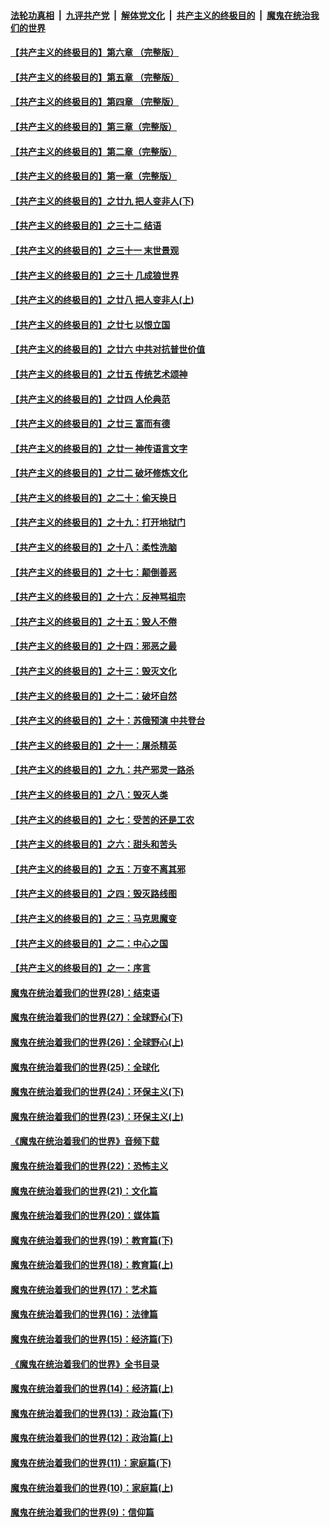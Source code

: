 ####  [法轮功真相](../../../../basic/blob/master/README.md?t=12250601) &nbsp;|&nbsp; [九评共产党](../../../../9ping.md/blob/master/README.md?t=12250601) &nbsp;|&nbsp; [解体党文化](../../../../jtdwh.md/blob/master/README.md?t=12250601)  &nbsp;|&nbsp; [共产主义的终极目的](../../../../gczydzjmd.md/blob/master/README.md?t=12250601) &nbsp;|&nbsp; [魔鬼在统治我们的世界](../../../../mgztzwmdsj.md/blob/master/README.md?t=12250601) 

#### [【共产主义的终极目的】第六章 （完整版）](../pages/nsc422/n11428913.md?t=12250601) 

#### [【共产主义的终极目的】第五章 （完整版）](../pages/nsc422/n11428912.md?t=12250601) 

#### [【共产主义的终极目的】第四章 （完整版）](../pages/nsc422/n11428907.md?t=12250601) 

#### [【共产主义的终极目的】第三章（完整版）](../pages/nsc422/n11428848.md?t=12250601) 

#### [【共产主义的终极目的】第二章（完整版）](../pages/nsc422/n11428831.md?t=12250601) 

#### [【共产主义的终极目的】第一章（完整版）](../pages/nsc422/n11417651.md?t=12250601) 

#### [【共产主义的终极目的】之廿九 把人变非人(下)](../pages/nsc422/n11344140.md?t=12250601) 

#### [【共产主义的终极目的】之三十二 结语](../pages/nsc422/n11360535.md?t=12250601) 

#### [【共产主义的终极目的】之三十一 末世景观](../pages/nsc422/n11351129.md?t=12250601) 

#### [【共产主义的终极目的】之三十 几成狼世界](../pages/nsc422/n11348280.md?t=12250601) 

#### [【共产主义的终极目的】之廿八 把人变非人(上)](../pages/nsc422/n11340492.md?t=12250601) 

#### [【共产主义的终极目的】之廿七 以恨立国](../pages/nsc422/n11336944.md?t=12250601) 

#### [【共产主义的终极目的】之廿六 中共对抗普世价值](../pages/nsc422/n11324785.md?t=12250601) 

#### [【共产主义的终极目的】之廿五 传统艺术颂神](../pages/nsc422/n11296396.md?t=12250601) 

#### [【共产主义的终极目的】之廿四 人伦典范](../pages/nsc422/n11296397.md?t=12250601) 

#### [【共产主义的终极目的】之廿三 富而有德](../pages/nsc422/n11283598.md?t=12250601) 

#### [【共产主义的终极目的】之廿一 神传语言文字](../pages/nsc422/n11263265.md?t=12250601) 

#### [【共产主义的终极目的】之廿二 破坏修炼文化](../pages/nsc422/n11245728.md?t=12250601) 

#### [【共产主义的终极目的】之二十：偷天换日](../pages/nsc422/n11238846.md?t=12250601) 

#### [【共产主义的终极目的】之十九：打开地狱门](../pages/nsc422/n11206376.md?t=12250601) 

#### [【共产主义的终极目的】之十八：柔性洗脑](../pages/nsc422/n11199994.md?t=12250601) 

#### [【共产主义的终极目的】之十七：颠倒善恶](../pages/nsc422/n11179782.md?t=12250601) 

#### [【共产主义的终极目的】之十六：反神骂祖宗](../pages/nsc422/n11166798.md?t=12250601) 

#### [【共产主义的终极目的】之十五：毁人不倦](../pages/nsc422/n11166792.md?t=12250601) 

#### [【共产主义的终极目的】之十四：邪恶之最](../pages/nsc422/n11150249.md?t=12250601) 

#### [【共产主义的终极目的】之十三：毁灭文化](../pages/nsc422/n11135227.md?t=12250601) 

#### [【共产主义的终极目的】之十二：破坏自然](../pages/nsc422/n11135214.md?t=12250601) 

#### [【共产主义的终极目的】之十：苏俄预演 中共登台](../pages/nsc422/n11118424.md?t=12250601) 

#### [【共产主义的终极目的】之十一：屠杀精英](../pages/nsc422/n11118442.md?t=12250601) 

#### [【共产主义的终极目的】之九：共产邪灵一路杀](../pages/nsc422/n11114139.md?t=12250601) 

#### [【共产主义的终极目的】之八：毁灭人类](../pages/nsc422/n11108503.md?t=12250601) 

#### [【共产主义的终极目的】之七：受苦的还是工农](../pages/nsc422/n11101809.md?t=12250601) 

#### [【共产主义的终极目的】之六：甜头和苦头](../pages/nsc422/n11096971.md?t=12250601) 

#### [【共产主义的终极目的】之五：万变不离其邪](../pages/nsc422/n11091285.md?t=12250601) 

#### [【共产主义的终极目的】之四：毁灭路线图](../pages/nsc422/n11086284.md?t=12250601) 

#### [【共产主义的终极目的】之三：马克思魔变](../pages/nsc422/n11061941.md?t=12250601) 

#### [【共产主义的终极目的】之二：中心之国](../pages/nsc422/n11047728.md?t=12250601) 

#### [【共产主义的终极目的】之一：序言](../pages/nsc422/n11086077.md?t=12250601) 

#### [魔鬼在统治着我们的世界(28)：结束语](../pages/nsc422/n10936246.md?t=12250601) 

#### [魔鬼在统治着我们的世界(27)：全球野心(下)](../pages/nsc422/n10928319.md?t=12250601) 

#### [魔鬼在统治着我们的世界(26)：全球野心(上)](../pages/nsc422/n10900318.md?t=12250601) 

#### [魔鬼在统治着我们的世界(25)：全球化](../pages/nsc422/n10788205.md?t=12250601) 

#### [魔鬼在统治着我们的世界(24)：环保主义(下)](../pages/nsc422/n10695307.md?t=12250601) 

#### [魔鬼在统治着我们的世界(23)：环保主义(上)](../pages/nsc422/n10688613.md?t=12250601) 

#### [《魔鬼在统治着我们的世界》音频下载](../pages/nsc422/n10635553.md?t=12250601) 

#### [魔鬼在统治着我们的世界(22)：恐怖主义](../pages/nsc422/n10614727.md?t=12250601) 

#### [魔鬼在统治着我们的世界(21)：文化篇](../pages/nsc422/n10597706.md?t=12250601) 

#### [魔鬼在统治着我们的世界(20)：媒体篇](../pages/nsc422/n10586579.md?t=12250601) 

#### [魔鬼在统治着我们的世界(19)：教育篇(下)](../pages/nsc422/n10564808.md?t=12250601) 

#### [魔鬼在统治着我们的世界(18)：教育篇(上)](../pages/nsc422/n10526970.md?t=12250601) 

#### [魔鬼在统治着我们的世界(17)：艺术篇](../pages/nsc422/n10499093.md?t=12250601) 

#### [魔鬼在统治着我们的世界(16)：法律篇](../pages/nsc422/n10485969.md?t=12250601) 

#### [魔鬼在统治着我们的世界(15)：经济篇(下)](../pages/nsc422/n10469975.md?t=12250601) 

#### [《魔鬼在统治着我们的世界》全书目录](../pages/nsc422/n10464261.md?t=12250601) 

#### [魔鬼在统治着我们的世界(14)：经济篇(上)](../pages/nsc422/n10457370.md?t=12250601) 

#### [魔鬼在统治着我们的世界(13)：政治篇(下)](../pages/nsc422/n10448270.md?t=12250601) 

#### [魔鬼在统治着我们的世界(12)：政治篇(上)](../pages/nsc422/n10444576.md?t=12250601) 

#### [魔鬼在统治着我们的世界(11)：家庭篇(下)](../pages/nsc422/n10440961.md?t=12250601) 

#### [魔鬼在统治着我们的世界(10)：家庭篇(上)](../pages/nsc422/n10435448.md?t=12250601) 

#### [魔鬼在统治着我们的世界(9)：信仰篇](../pages/nsc422/n10432159.md?t=12250601) 

